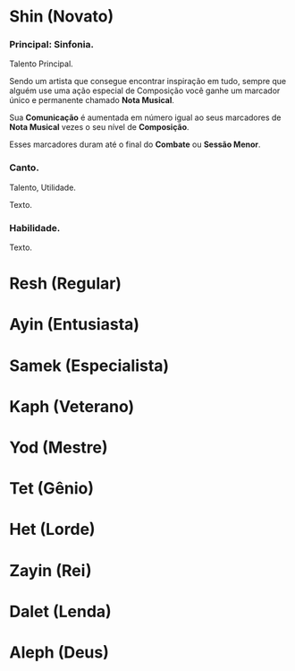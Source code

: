 # Shin (Novato)

### Principal: Sinfonia.

Talento Principal.

Sendo um artista que consegue encontrar inspiração em tudo, sempre que alguém use uma ação especial de Composição você ganhe um marcador único e permanente chamado **Nota Musical**.

Sua **Comunicação** é aumentada em número igual ao seus marcadores de **Nota Musical** vezes o seu nível de **Composição**.

Esses marcadores duram até o final do **Combate** ou **Sessão Menor**.

### Canto.

Talento, Utilidade.

Texto.

### Habilidade.

Texto.

# Resh (Regular)

# Ayin (Entusiasta)

# Samek (Especialista)

# Kaph (Veterano)

# Yod (Mestre)

# Tet (Gênio)

# Het (Lorde)

# Zayin (Rei)

# Dalet (Lenda)

# Aleph (Deus)
